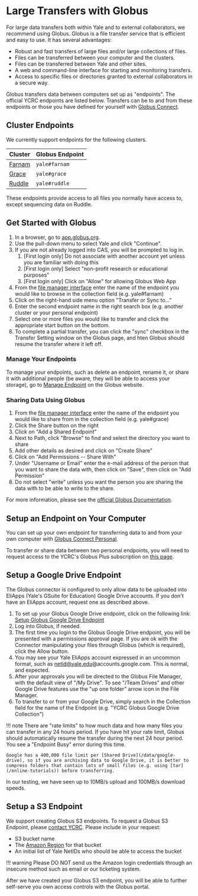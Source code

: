 # Large Transfers with Globus

For large data transfers both within Yale and to external collaborators, we recommend using Globus. Globus is a file transfer service that is efficient and easy to use. It has several advantages:

* Robust and fast transfers of large files and/or large collections of files.
* Files can be transferred between your computer and the clusters.
* Files can be transferred between Yale and other sites.
* A web and command-line interface for starting and monitoring transfers.
* Access to specific files or directories granted to external collaborators in a secure way.

Globus transfers data between computers set up as "endpoints". The official YCRC endpoints are listed below. Transfers can be to and from these endpoints or those you have defined for yourself with [Globus Connect](#setup-an-endpoint-on-your-computer).

## Cluster Endpoints

We currently support endpoints for the following clusters.

| Cluster                                     | Globus Endpoint |
|---------------------------------------------|-----------------|
| [Farnam](/clusters-at-yale/clusters/farnam) | `yale#farnam`   |
| [Grace](/clusters-at-yale/clusters/grace)   | `yale#grace`    |
| [Ruddle](/clusters-at-yale/clusters/ruddle) | `yale#ruddle`   |

These endpoints provide access to all files you normally have access to, except sequencing data on Ruddle.

## Get Started with Globus

1. In a browser, go to [app.globus.org](https://app.globus.org/).
1. Use the pull-down menu to select Yale and click "Continue".
1. If you are not already logged into CAS, you will be prompted to log in.
    1. [First login only] Do not associate with another account yet unless you are familiar with doing this
    1. [First login only] Select "non-profit research or educational purposes"
    1. [First login only] Click on "Allow" for allowing Globus Web App
1. From the [file manager interface](https://app.globus.org/file-manager) enter the name of the endpoint you would like to browse in the collection field (e.g. yale#farnam)
1. Click on the right-hand side menu option "Transfer or Sync to..."
1. Enter the second endpoint name in the right search box (e.g. another cluster or your personal endpoint)
1. Select one or more files you would like to transfer and click the appropriate start button on the bottom.
2. To complete a partial transfer, you can click the "sync" checkbox in the Transfer Setting window on the Globus page, and hten Globus should resume the transfer where it left off.

### Manage Your Endpoints

To manage your endpoints, such as delete an endpoint, rename it, or share it with additional people (be aware, they will be able to access your storage), go to [Manage Endpoint](https://app.globus.org/endpoints) on the Globus website.

### Sharing Data Using Globus

1. From the [file manager interface](https://app.globus.org/file-manager) enter the name of the endpoint you would like to share from in the collection field (e.g. yale#grace)
1. Click the Share button on the right
1. Click on "Add a Shared Endpoint"
1. Next to Path, click "Browse" to find and select the directory you want to share
1. Add other details as desired and click on "Create Share"
1. Click on "Add Permissions -- Share With"
1. Under "Username or Email" enter the e-mail address of the person that you want to share the data with, then click on "Save", then click on "Add Permission"
1. Do not select "write" unless you want the person you are sharing the data with to be able to write to the share.

For more information, please see the [official Globus Documentation](https://docs.globus.org/how-to).

## Setup an Endpoint on Your Computer

You can set up your own endpoint for transferring data to and from your own computer with [Globus Connect Personal](https://www.globus.org/globus-connect). 

To transfer or share data between two personal endpoints, you will need to request access to the YCRC's Globus Plus subscription on [this page](https://app.globus.org/groups/8f3fced6-4318-11e3-9f63-12313809f035/about).


## Setup a Google Drive Endpoint

The Globus connector is configured to only allow data to be uploaded into EliApps (Yale's GSuite for Education) Google Drive accounts. If you don't have an EliApps account, request one as described above.

1. To set up your Globus Google Drive endpoint, click on the following link: [Setup Globus Google Drive Endpoint](https://app.globus.org/file-manager?origin_id=28ae8ae7-b2c6-47b4-badc-da9c1cab1e6e)
1. Log into Globus, if needed.
1. The first time you login to the Globus Google Drive endpoint, you will be presented with a permissions approval page. If you are ok with the Connector manipulating your files through Globus (which is required), click the Allow button.
1. You may see your Yale EliApps account expressed in an uncommon format, such as netid@yale.edu@accounts.google.com. This is normal, and expected.
1. After your approvals you will be directed to the Globus File Manager, with the default view of "/My Drive". To see "/Team Drives" and other Google Drive features use the "up one folder" arrow icon in the File Manager.
2. To transfer to or from your Google Drive, simply search in the Collection field for the name of the Endpoint (e.g. "YCRC Globus Google Drive Collection")

!!! note 
    There are "rate limits" to how much data and how many files you can transfer in any 24 hours period. If you have hit your rate limit, Globus should automatically resume the transfer during the next 24 hour period. You see a "Endpoint Busy" error during this time.

    Google has a 400,000 file limit per [Shared Drive](/data/google-drive), so if you are archiving data to Google Drive, it is better to compress folders that contain lots of small files (e.g. using [tar](/online-tutorials)) before transferring. 

In our testing, we have seen up to 10MB/s upload and 100MB/s download speeds.

## Setup a S3 Endpoint

We support creating Globus S3 endpoints. To request a Globus S3 Endpoint, please [contact YCRC](https://docs.ycrc.yale.edu/#web-and-email-support). Please include in your request:

- S3 bucket name
- The [Amazon Region](https://docs.aws.amazon.com/AWSEC2/latest/UserGuide/using-regions-availability-zones.html#concepts-available-regions) for that bucket
- An initial list of Yale NetIDs who should be able to access the bucket

!!! warning
    Please DO NOT send us the Amazon login credentials through an insecure method such as email or our ticketing system.

After we have created your Globus S3 endpoint, you will be able to further self-serve you own access controls with the Globus portal.

